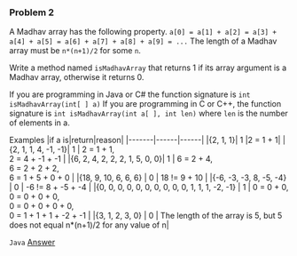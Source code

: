 ### Problem 2
A Madhav array has the following property. 
``` a[0] = a[1] + a[2] = a[3] + a[4] + a[5] = a[6] + a[7] + a[8] + a[9] = ... ``` The length of a Madhav array must be ```n*(n+1)/2``` for some ```n```.

Write a method named ```isMadhavArray``` that returns 1 if its array argument is a Madhav array, otherwise it returns 0. 

If you are programming in Java or C# the function signature is ```int isMadhavArray(int[ ] a)```
If you are programming in C or C++, the function signature is ```int isMadhavArray(int a[ ], int len)``` where ```len``` is the number of elements in a.

Examples
|if a is|return|reason|
|-------|------|------|
|{2, 1, 1}| 1 |2 = 1 + 1|
|{2, 1, 1, 4, -1, -1}| 1 | 2 = 1 + 1, <br />2 = 4 + -1 + -1 |
|{6, 2, 4, 2, 2, 2, 1, 5, 0, 0}| 1 | 6 = 2 + 4, <br />6 = 2 + 2 + 2, <br />6 = 1 + 5 + 0 + 0 |
|{18, 9, 10, 6, 6, 6} | 0 | 18 != 9 + 10 |
|{-6, -3, -3, 8, -5, -4} | 0 | -6 != 8 + -5 + -4 |
|{0, 0, 0, 0, 0, 0, 0, 0, 0, 0, 1, 1, 1, -2, -1} | 1 | 0 = 0 + 0,  <br />0 = 0 + 0 + 0, <br />0 = 0 + 0 + 0 + 0, <br />0 = 1 + 1 + 1 + -2 + -1 |
|{3, 1, 2, 3, 0} | 0 | The length of the array is 5, but 5 does not equal n*(n+1)/2 for any value of n|

```Java```
[Answer](Problem2.java)